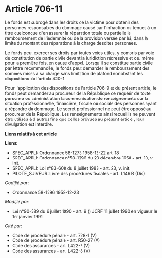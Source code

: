 # Article 706-11

Le fonds est subrogé dans les droits de la victime pour obtenir des personnes responsables du dommage causé par l'infraction
ou tenues à un titre quelconque d'en assurer la réparation totale ou partielle le remboursement de l'indemnité ou de la
provision versée par lui, dans la limite du montant des réparations à la charge desdites personnes.

Le fonds peut exercer ses droits par toutes voies utiles, y compris par voie de constitution de partie civile devant la
juridiction répressive et ce, même pour la première fois, en cause d'appel. Lorsqu'il se constitue partie civile par lettre
recommandée, le fonds peut demander le remboursement des sommes mises à sa charge sans limitation de plafond nonobstant les
dispositions de l'article 420-1.

Pour l'application des dispositions de l'article 706-9 et du présent article, le fonds peut demander au procureur de la
République de requérir de toute personne ou administration la communication de renseignements sur la situation
professionnelle, financière, fiscale ou sociale des personnes ayant à répondre du dommage. Le secret professionnel ne peut
être opposé au procureur de la République. Les renseignements ainsi recueillis ne peuvent être utilisés à d'autres fins que
celles prévues au présent article ; leur divulgation est interdite.

**Liens relatifs à cet article**

**Liens**:

  - SPEC_APPLI: Ordonnance 58-1273 1958-12-22 art. 18
  - SPEC_APPLI: Ordonnance n°58-1296 du 23 décembre 1958 - art. 10, v. init.
  - SPEC_APPLI: Loi n°83-608 du 8 juillet 1983 - art. 23, v. init.
  - PILOTE_SUIVEUR: Livre des procédures fiscales - art. L146 B (Dis)

_Codifié par_:

  - Ordonnance 58-1296 1958-12-23

_Modifié par_:

  - Loi n°90-589 du 6 juillet 1990 - art. 9 () JORF 11 juillet 1990 en vigueur le 1er janvier 1991

_Cité par_:

  - Code de procédure pénale - art. 728-1 (V)
  - Code de procédure pénale - art. R50-27 (V)
  - Code des assurances - art. L422-7 (V)
  - Code des assurances - art. L422-8 (V)
